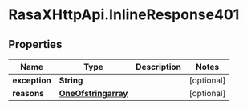 # RasaXHttpApi.InlineResponse401

## Properties

Name | Type | Description | Notes
------------ | ------------- | ------------- | -------------
**exception** | **String** |  | [optional] 
**reasons** | [**OneOfstringarray**](OneOfstringarray.md) |  | [optional] 


